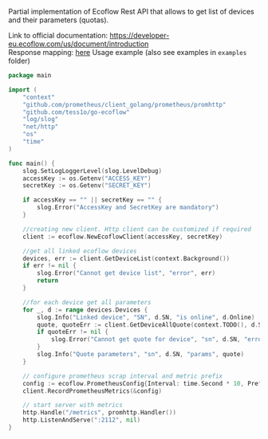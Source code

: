 Partial implementation of Ecoflow Rest API that allows to get list of devices and their parameters (quotas).

Link to official documentation: https://developer-eu.ecoflow.com/us/document/introduction \
Response mapping: [here](docs/fields_mapping.md)
Usage example (also see examples in `examples` folder)

```go
package main

import (
	"context"
	"github.com/prometheus/client_golang/prometheus/promhttp"
	"github.com/tess1o/go-ecoflow"
	"log/slog"
	"net/http"
	"os"
	"time"
)

func main() {
	slog.SetLogLoggerLevel(slog.LevelDebug)
	accessKey := os.Getenv("ACCESS_KEY")
	secretKey := os.Getenv("SECRET_KEY")

	if accessKey == "" || secretKey == "" {
		slog.Error("AccessKey and SecretKey are mandatory")
	}

	//creating new client. Http client can be customized if required
	client := ecoflow.NewEcoflowClient(accessKey, secretKey)

	//get all linked ecoflow devices
	devices, err := client.GetDeviceList(context.Background())
	if err != nil {
		slog.Error("Cannot get device list", "error", err)
		return
	}

	//for each device get all parameters
	for _, d := range devices.Devices {
		slog.Info("Linked device", "SN", d.SN, "is online", d.Online)
		quote, quoteErr := client.GetDeviceAllQuote(context.TODO(), d.SN)
		if quoteErr != nil {
			slog.Error("Cannot get quote for device", "sn", d.SN, "error", quoteErr)
		}
		slog.Info("Quote parameters", "sn", d.SN, "params", quote)
	}

	// configure prometheus scrap interval and metric prefix
	config := ecoflow.PrometheusConfig{Interval: time.Second * 10, Prefix: "ecoflow"}
	client.RecordPrometheusMetrics(&config)

	// start server with metrics
	http.Handle("/metrics", promhttp.Handler())
	http.ListenAndServe(":2112", nil)
}

```